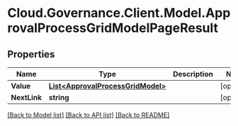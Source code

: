 # Cloud.Governance.Client.Model.ApprovalProcessGridModelPageResult
## Properties

Name | Type | Description | Notes
------------ | ------------- | ------------- | -------------
**Value** | [**List&lt;ApprovalProcessGridModel&gt;**](ApprovalProcessGridModel.md) |  | [optional] 
**NextLink** | **string** |  | [optional] 

[[Back to Model list]](../README.md#documentation-for-models) [[Back to API list]](../README.md#documentation-for-api-endpoints) [[Back to README]](../README.md)

